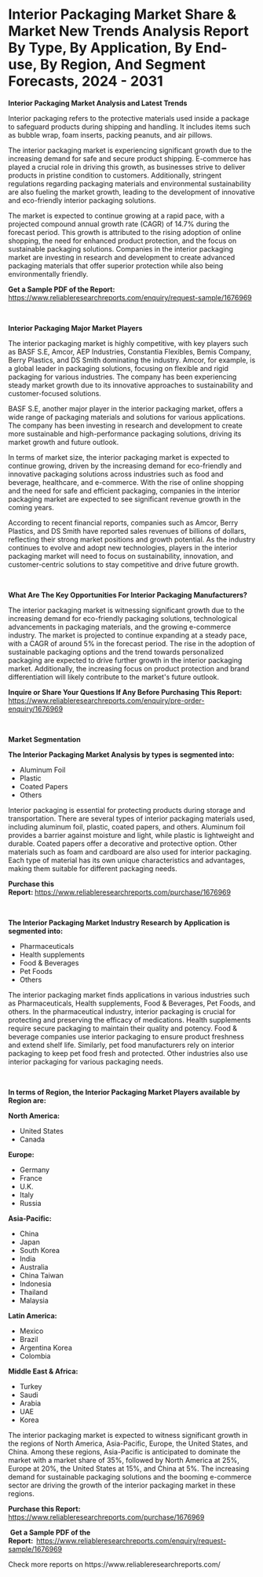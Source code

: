 <p><h1>Interior Packaging Market Share & Market New Trends Analysis Report By Type, By Application, By End-use, By Region, And Segment Forecasts, 2024 - 2031</h1></p><p><strong>Interior Packaging Market Analysis and Latest Trends</strong></p>
<p><p>Interior packaging refers to the protective materials used inside a package to safeguard products during shipping and handling. It includes items such as bubble wrap, foam inserts, packing peanuts, and air pillows.</p><p>The interior packaging market is experiencing significant growth due to the increasing demand for safe and secure product shipping. E-commerce has played a crucial role in driving this growth, as businesses strive to deliver products in pristine condition to customers. Additionally, stringent regulations regarding packaging materials and environmental sustainability are also fueling the market growth, leading to the development of innovative and eco-friendly interior packaging solutions.</p><p>The market is expected to continue growing at a rapid pace, with a projected compound annual growth rate (CAGR) of 14.7% during the forecast period. This growth is attributed to the rising adoption of online shopping, the need for enhanced product protection, and the focus on sustainable packaging solutions. Companies in the interior packaging market are investing in research and development to create advanced packaging materials that offer superior protection while also being environmentally friendly.</p></p>
<p><strong>Get a Sample PDF of the Report:&nbsp;</strong> <a href="https://www.reliableresearchreports.com/enquiry/request-sample/1676969">https://www.reliableresearchreports.com/enquiry/request-sample/1676969</a></p>
<p>&nbsp;</p>
<p><strong>Interior Packaging Major Market Players</strong></p>
<p><p>The interior packaging market is highly competitive, with key players such as BASF S.E, Amcor, AEP Industries, Constantia Flexibles, Bemis Company, Berry Plastics, and DS Smith dominating the industry. Amcor, for example, is a global leader in packaging solutions, focusing on flexible and rigid packaging for various industries. The company has been experiencing steady market growth due to its innovative approaches to sustainability and customer-focused solutions.</p><p>BASF S.E, another major player in the interior packaging market, offers a wide range of packaging materials and solutions for various applications. The company has been investing in research and development to create more sustainable and high-performance packaging solutions, driving its market growth and future outlook.</p><p>In terms of market size, the interior packaging market is expected to continue growing, driven by the increasing demand for eco-friendly and innovative packaging solutions across industries such as food and beverage, healthcare, and e-commerce. With the rise of online shopping and the need for safe and efficient packaging, companies in the interior packaging market are expected to see significant revenue growth in the coming years.</p><p>According to recent financial reports, companies such as Amcor, Berry Plastics, and DS Smith have reported sales revenues of billions of dollars, reflecting their strong market positions and growth potential. As the industry continues to evolve and adopt new technologies, players in the interior packaging market will need to focus on sustainability, innovation, and customer-centric solutions to stay competitive and drive future growth.</p></p>
<p>&nbsp;</p>
<p><strong>What Are The Key Opportunities For Interior Packaging Manufacturers?</strong></p>
<p><p>The interior packaging market is witnessing significant growth due to the increasing demand for eco-friendly packaging solutions, technological advancements in packaging materials, and the growing e-commerce industry. The market is projected to continue expanding at a steady pace, with a CAGR of around 5% in the forecast period. The rise in the adoption of sustainable packaging options and the trend towards personalized packaging are expected to drive further growth in the interior packaging market. Additionally, the increasing focus on product protection and brand differentiation will likely contribute to the market's future outlook.</p></p>
<p><strong>Inquire or Share Your Questions If Any Before Purchasing This Report:</strong> <a href="https://www.reliableresearchreports.com/enquiry/pre-order-enquiry/1676969">https://www.reliableresearchreports.com/enquiry/pre-order-enquiry/1676969</a></p>
<p>&nbsp;</p>
<p><strong>Market Segmentation</strong></p>
<p><strong>The Interior Packaging Market Analysis by types is segmented into:</strong></p>
<p><ul><li>Aluminum Foil</li><li>Plastic</li><li>Coated Papers</li><li>Others</li></ul></p>
<p><p>Interior packaging is essential for protecting products during storage and transportation. There are several types of interior packaging materials used, including aluminum foil, plastic, coated papers, and others. Aluminum foil provides a barrier against moisture and light, while plastic is lightweight and durable. Coated papers offer a decorative and protective option. Other materials such as foam and cardboard are also used for interior packaging. Each type of material has its own unique characteristics and advantages, making them suitable for different packaging needs.</p></p>
<p><strong>Purchase this Report:&nbsp;</strong><a href="https://www.reliableresearchreports.com/purchase/1676969">https://www.reliableresearchreports.com/purchase/1676969</a></p>
<p>&nbsp;</p>
<p><strong>The Interior Packaging Market Industry Research by Application is segmented into:</strong></p>
<p><ul><li>Pharmaceuticals</li><li>Health supplements</li><li>Food & Beverages</li><li>Pet Foods</li><li>Others</li></ul></p>
<p><p>The interior packaging market finds applications in various industries such as Pharmaceuticals, Health supplements, Food & Beverages, Pet Foods, and others. In the pharmaceutical industry, interior packaging is crucial for protecting and preserving the efficacy of medications. Health supplements require secure packaging to maintain their quality and potency. Food & beverage companies use interior packaging to ensure product freshness and extend shelf life. Similarly, pet food manufacturers rely on interior packaging to keep pet food fresh and protected. Other industries also use interior packaging for various packaging needs.</p></p>
<p>&nbsp;</p>
<p><strong>In terms of Region, the Interior Packaging Market Players available by Region are:</strong></p>
<p>
    <p> <strong> North America: </strong>
        <ul>
            <li>United States</li>
            <li>Canada</li>
        </ul>
        </p> 
    <p> <strong> Europe: </strong>
        <ul>
            <li>Germany</li>
            <li>France</li>
            <li>U.K.</li>
            <li>Italy</li>
            <li>Russia</li>
        </ul>
        </p> 
    <p> <strong> Asia-Pacific: </strong>
        <ul>
            <li>China</li>
            <li>Japan</li>
            <li>South Korea</li>
            <li>India</li>
            <li>Australia</li>
            <li>China Taiwan</li>
            <li>Indonesia</li>
            <li>Thailand</li>
            <li>Malaysia</li>
        </ul>
        </p> 
    <p> <strong> Latin America: </strong>
        <ul>
            <li>Mexico</li>
            <li>Brazil</li>
            <li>Argentina Korea</li>
            <li>Colombia</li>
        </ul>
        </p> 
    <p> <strong> Middle East & Africa: </strong>
        <ul>
            <li>Turkey</li>
            <li>Saudi</li>
            <li>Arabia</li>
            <li>UAE</li>
            <li>Korea</li>
        </ul>
    </p>
    </p>
<p><p>The interior packaging market is expected to witness significant growth in the regions of North America, Asia-Pacific, Europe, the United States, and China. Among these regions, Asia-Pacific is anticipated to dominate the market with a market share of 35%, followed by North America at 25%, Europe at 20%, the United States at 15%, and China at 5%. The increasing demand for sustainable packaging solutions and the booming e-commerce sector are driving the growth of the interior packaging market in these regions.</p></p>
<p><strong>Purchase this Report: </strong><a href="https://www.reliableresearchreports.com/purchase/1676969">https://www.reliableresearchreports.com/purchase/1676969</a></p>
<p>&nbsp;<strong>Get a Sample PDF of the Report:&nbsp;&nbsp;</strong><a href="https://www.reliableresearchreports.com/enquiry/request-sample/1676969">https://www.reliableresearchreports.com/enquiry/request-sample/1676969</a></p>
<p><strong></strong></p>
<p>Check more reports on https://www.reliableresearchreports.com/</p>